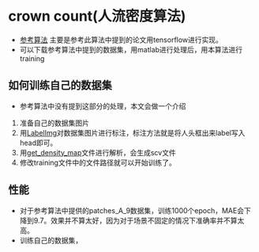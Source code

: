 # crown count(人流密度算法)
 * [参考算法](https://github.com/svishwa/crowdcount-mcnn) 主要是参考此算法中提到的论文用tensorflow进行实现。
 * 可以下载参考算法中提到的数据集，用matlab进行处理后，用本算法进行training
## 如何训练自己的数据集
 * 参考算法中没有提到这部分的处理，本文会做一个介绍
 1. 准备自己的数据集图片
 2. 用[LabelImg](https://github.com/tzutalin/labelImg)对数据集图片进行标注，标注方法就是将人头框出来label写入head即可。
 3. 用[get_density_map](https://github.com/stesha2016/tensorflow-crowdcount/blob/master/data_preparation/get_density_map.py)文件进行解析，会生成scv文件
 4. 修改training文件中的文件路径就可以开始训练了。
## 性能
 * 对于参考算法中提供的patches_A_9数据集，训练1000个epoch，MAE会下降到9.7。效果并不算太好，因为对于场景不固定的情况下准确率并不算太高。
 * 训练自己的数据集，
